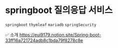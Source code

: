 # springboot 질의응답 서비스


`springboot` `thymleaf` `mariadb` `springSecurity`
<br>

✅ 소개
https://eui9179.notion.site/Spring-boot-33ff16a721724adb8c1bda79f8278c8e
